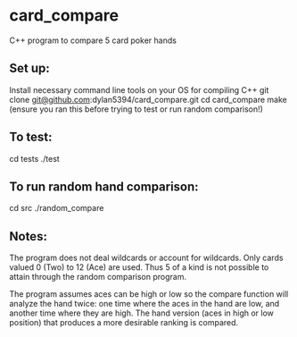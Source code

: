 # card_compare
C++ program to compare 5 card poker hands


## Set up:
Install necessary command line tools on your OS for compiling C++
git clone git@github.com:dylan5394/card_compare.git
cd card_compare
make (ensure you ran this before trying to test or run random comparison!) 

## To test:
cd tests
./test

## To run random hand comparison:
cd src
./random_compare


## Notes:

The program does not deal wildcards or account for wildcards. Only cards valued 0 (Two) to  12 (Ace) are used. Thus 5 of a kind is not possible to attain through the random comparison program.

The program assumes aces can be high or low so the compare function will analyze the hand twice: one time where the aces in the hand are low, and another time where they are high. The hand version (aces in high or low position) that produces a more desirable ranking is compared.